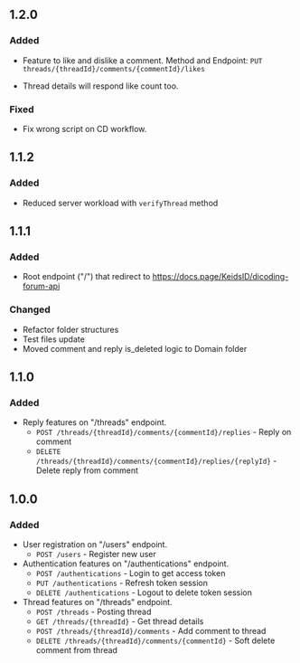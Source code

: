 ## 1.2.0

### Added

- Feature to like and dislike a comment.
  Method and Endpoint: `PUT threads/{threadId}/comments/{commentId}/likes`

- Thread details will respond like count too.

### Fixed

- Fix wrong script on CD workflow.

## 1.1.2

### Added

- Reduced server workload with `verifyThread` method

## 1.1.1

### Added

- Root endpoint ("/") that redirect to
  https://docs.page/KeidsID/dicoding-forum-api

### Changed

- Refactor folder structures
- Test files update
- Moved comment and reply is_deleted logic to Domain folder

## 1.1.0

### Added

- Reply features on "/threads" endpoint.
  - `POST /threads/{threadId}/comments/{commentId}/replies` - Reply on comment
  - `DELETE /threads/{threadId}/comments/{commentId}/replies/{replyId}` - Delete
    reply from comment

## 1.0.0

### Added

- User registration on "/users" endpoint.
  - `POST /users` - Register new user
- Authentication features on "/authentications" endpoint.
  - `POST /authentications` - Login to get access token
  - `PUT /authentications` - Refresh token session
  - `DELETE /authentications` - Logout to delete token session
- Thread features on "/threads" endpoint.
  - `POST /threads` - Posting thread
  - `GET /threads/{threadId}` - Get thread details
  - `POST /threads/{threadId}/comments` - Add comment to thread
  - `DELETE /threads/{threadId}/comments/{commentId}` - Soft delete comment from
    thread

